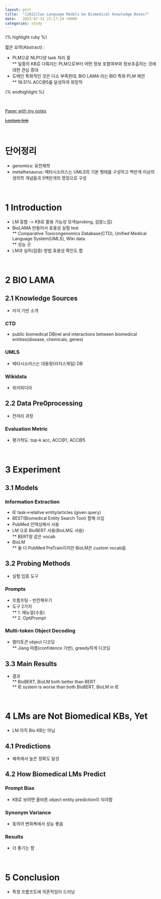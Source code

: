 ```yaml
---
layout: post
title:  "[2021]Can Language Models be Biomedical Knowledge Bases?"
date:   2023-07-31 22:17:24 +0900
categories: study
---
```







{% highlight ruby %}


짧은 요약(Abstract) :    
* PLM으로 NLP다양 task 처리 중  
** 일종의 KB로 다뤄지는 PLM으로부터 어떤 정보 포함여부와 정보추출하는 것에대한 관심 증대 
* 도메인 특화적인 것은 다소 부족한데, BIO LAMA 라는 BIO 특화  PLM 제안  
** 18.51% ACC@5를 달성하여 희망적  


{% endhighlight %}  

<br/>


[Paper with my notes](https://drive.google.com/drive/folders/1F7NGnhzQX6Y3MxBsXf-k_EyADSBtTphZ?usp=sharing)  


[~~Lecture link~~]()  

<br/>

# 단어정리  
* genomics: 유전체학  
* metathesaurus: 메타시소러스는 UMLS의 기본 형태를 구성하고 백만개 이상의 생의학 개념들과 5백만개의 명칭으로 구성  







<br/>

# 1 Introduction  
* LM 흥함 -> KB로 활용 가능성 모색(probing, 검증느낌)  
* BioLAMA 만들어서 효용성 실험 test  
** Comparative Toxicongenomics Database(CTD), Unified Medical Language System(UMLS), Wiki data  
** 성능 굿  
* LM과 실허(검증) 방법 효용성 확인도 함  
<br/>  

# 2 BIO LAMA   
## 2.1 Knowledge Sources  
* 지식 기반 소개  
### CTD  
* public biomedical DB(rel and interactions between biomedical entities(disease, chemicals, genes)  


### UMLS  
* 메타시소러스는 대용량(라지스케일) DB  


### Wikidata  
* 위키피디아  


## 2.2 Data Pre0processing  
* 전처리 과정  


### Evaluation Metric  
* 평가척도: top-k acc, ACC@1, ACC@5    
<br/>

# 3 Experiment  
## 3.1 Models  
### Information Extraction  
* IE task->relative entity/articles (given query)   
* BEST(Biomedical Entity Search Tool) 함께 쓰임      
* PubMed 인덱싱해서 사용   
* LM 으로 BioBERT 사용(BioLM도 사용)  
** BERT랑 같은 vocab  
* BioLM   
** 둘 다 PubMed PreTrain이지만 BioLM은 custom vocab씀  


## 3.2 Probing Methods  
* 실험 입증 도구  
### Prompts  
* 프롬프팅 - 빈칸채우기  
* 도구 2가지  
** 1. 매뉴얼(수동)  
** 2. OptiPrompt   


### Multi-token Object Decoding  
* 멀티토큰 object 디코딩  
** Jiang 따름(confidence 기반), greedy하게 디코딩  


## 3.3 Main Results  
* 결과  
** BioBERT, BioLM both better than BERT  
** IE system is worse than both BioBERT, BioLM in IE  
<br/>

# 4 LMs are Not Biomedical KBs, Yet  
* LM 아직 Bio KB는 아님  
## 4.1 Predictions  
* 예측에서 높은 정확도 달성    
## 4.2 How Biomedical LMs Predict  
### Prompt Bias  
* KB로 보려면 올바른 object entity prediction이 되야함  


### Synonym Variance  
* 동의어 변화폭에서 성능 좋음  


### Results  
* 더 좋기는 함  
<br/>  

# 5 Conclusion  
* 특정 프롬프트에 의존적임이 드러남  




